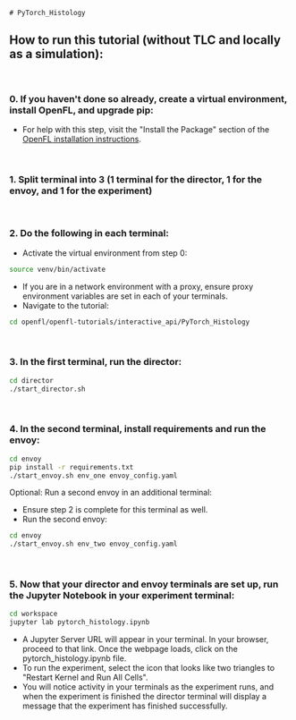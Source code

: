     # PyTorch_Histology

## **How to run this tutorial (without TLC and locally as a simulation):**
<br/>

### 0. If you haven't done so already, create a virtual environment, install OpenFL, and upgrade pip:
  - For help with this step, visit the "Install the Package" section of the [OpenFL installation instructions](https://openfl.readthedocs.io/en/latest/install.html#install-the-package).

<br/>
 
### 1. Split terminal into 3 (1 terminal for the director, 1 for the envoy, and 1 for the experiment)

<br/> 

### 2. Do the following in each terminal:
   - Activate the virtual environment from step 0:
   
   ```sh
   source venv/bin/activate
   ```
   - If you are in a network environment with a proxy, ensure proxy environment variables are set in each of your terminals.
   - Navigate to the tutorial:
    
   ```sh
   cd openfl/openfl-tutorials/interactive_api/PyTorch_Histology
   ```

<br/>

### 3. In the first terminal, run the director:

```sh
cd director
./start_director.sh
```

<br/>

### 4. In the second terminal, install requirements and run the envoy:

```sh
cd envoy
pip install -r requirements.txt
./start_envoy.sh env_one envoy_config.yaml
```

Optional: Run a second envoy in an additional terminal:
  - Ensure step 2 is complete for this terminal as well.
  - Run the second envoy:
```sh
cd envoy
./start_envoy.sh env_two envoy_config.yaml
```

<br/>

### 5. Now that your director and envoy terminals are set up, run the Jupyter Notebook in your experiment terminal:

```sh
cd workspace
jupyter lab pytorch_histology.ipynb
```
- A Jupyter Server URL will appear in your terminal. In your browser, proceed to that link. Once the webpage loads, click on the pytorch_histology.ipynb file. 
- To run the experiment, select the icon that looks like two triangles to "Restart Kernel and Run All Cells". 
- You will notice activity in your terminals as the experiment runs, and when the experiment is finished the director terminal will display a message that the experiment has finished successfully.  
 
